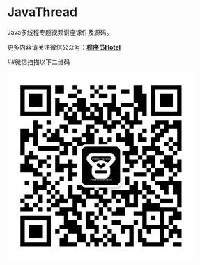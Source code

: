 # JavaThread
Java多线程专题视频讲座课件及源码。

更多内容请关注微信公众号：**[程序员Hotel](#jump_10)**

<a id="jump_10"></a>
##微信扫描以下二维码

![程序员Hotel](https://github.com/1419459573/ImgStorage/blob/master/commonality/001.png)
